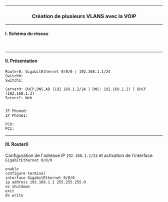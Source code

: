 ------------------------------------------------------------------------------------------------------------------------------------------------------------------------------------------------
### <p align='center'> Création de plusieurs VLANS avec la VOIP </p>



------------------------------------------------------------------------------------------------------------------------------------------------------------------------------------------------
#### I. Schéma du réseau

<br />

------------------------------------------------------------------------------------------------------------------------------------------------------------------------------------------------
#### II. Présentation
```
Router0: GigabitEthernet 0/0/0 | 192.168.1.1/24
Switch0: 
Switch1: 

Server0: DHCP,DNS,AD (192.168.1.2/24 | DNS: 192.168.1.2) | DHCP (192.168.1.3)
Server1: Web


IP Phone0: 
IP Phone1: 

PC0: 
PC1: 
```

------------------------------------------------------------------------------------------------------------------------------------------------------------------------------------------------
#### III. Router0
Configuration de l'adresse IP `192.168.1.1/24` et activation de l'interface `GigabitEthernet 0/0/0`
```
enable
configure terminal
interface GigabitEthernet 0/0/0
ip address 192.168.1.1 255.255.255.0
no shutdown
exit
do write
```
<br />
